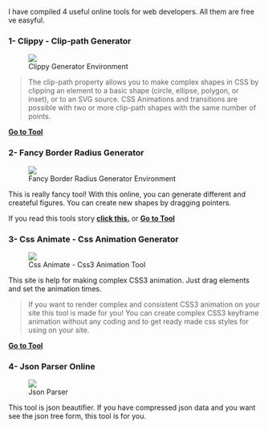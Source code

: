 I have compiled 4 useful online tools for web developers. All them are free ve easyful.

### 1- Clippy - Clip-path Generator
<figure>
    <a class="fancy_img" href="/img/post/clippy.jpg">
        <img src="/img/post/clippy.jpg" />
    </a>
    <figcaption>Clippy Generator Environment</figcaption>
</figure>

>The clip-path property allows you to make complex shapes in CSS by clipping an element to a basic shape (circle, ellipse, polygon, or inset), or to an SVG source.
>CSS Animations and transitions are possible with two or more clip-path shapes with the same number of points.

**[Go to Tool](https://bennettfeely.com/clippy/)**

### 2- Fancy Border Radius Generator
<figure>
    <a class="fancy_img" href="/img/post/fancy-border-radius.jpg">
        <img src="/img/post/fancy-border-radius.jpg" />
    </a>
    <figcaption>Fancy Border Radius Generator Environment</figcaption>
</figure>

This is really fancy tool! With this online, you can generate different and createful figures. You can create new shapes by dragging pointers.

If you read this tools story **[click this.](https://medium.com/9elements/css-border-radius-can-do-that-d46df1d013ae)** or **[Go to Tool](https://bennettfeely.com/clippy/)**

### 3- Css Animate - Css Animation Generator

<figure>
    <a class="fancy_img" href="/img/post/css-animation.jpg">
        <img src="/img/post/css-animation.jpg" />
    </a>
    <figcaption>Css Animate - Css3 Animation Tool</figcaption>
</figure>

This site is help for making complex CSS3 animation. Just drag elements and set the animation times. 

>If you want to render complex and consistent CSS3 animation on your site this tool is made for you! You can create complex CSS3 keyframe animation without any coding and to get ready made css styles for using on your site.

**[Go to Tool](http://cssanimate.com/)**

### 4- Json Parser Online

<figure>
    <a class="fancy_img" href="/img/post/json-beauty.jpg">
        <img src="/img/post/json-beauty.jpg" />
    </a>
    <figcaption>Json Parser</figcaption>
</figure>
This tool is json beautifier. If you have compressed json data and you want see the json tree form, this tool is for you. 
